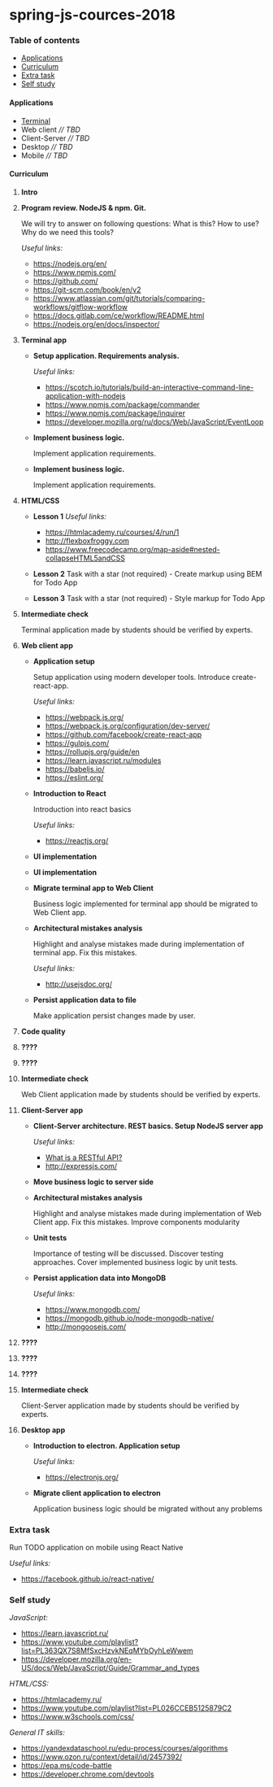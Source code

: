 # spring-js-cources-2018

### Table of contents

* [Applications](#applications)
* [Curriculum](#curriculum)
* [Extra task](#extra-task)
* [Self study](#self-study)

#### Applications

* [Terminal](terminal/README.md)
* Web client *// TBD*
* Client-Server *// TBD*
* Desktop *// TBD*
* Mobile *// TBD*

#### Curriculum

1. **Intro**

2. **Program review. NodeJS & npm. Git.**

    We will try to answer on following questions: What is this? How to use? Why do we need this tools?

    *Useful links:*
    - https://nodejs.org/en/
    - https://www.npmjs.com/
    - https://github.com/
    - https://git-scm.com/book/en/v2
    - https://www.atlassian.com/git/tutorials/comparing-workflows/gitflow-workflow
    - https://docs.gitlab.com/ce/workflow/README.html
    - https://nodejs.org/en/docs/inspector/

3. **Terminal app**

    * **Setup application. Requirements analysis.**

        *Useful links:*
        - https://scotch.io/tutorials/build-an-interactive-command-line-application-with-nodejs
        - https://www.npmjs.com/package/commander
        - https://www.npmjs.com/package/inquirer
        - https://developer.mozilla.org/ru/docs/Web/JavaScript/EventLoop

    * **Implement business logic.**

        Implement application requirements.

    * **Implement business logic.**

        Implement application requirements.

4. **HTML/CSS**

    * **Lesson 1**
        *Useful links:*
        - https://htmlacademy.ru/courses/4/run/1
        - http://flexboxfroggy.com
        - https://www.freecodecamp.org/map-aside#nested-collapseHTML5andCSS

    * **Lesson 2**
        Task with a star (not required) - Create markup using BEM for Todo App

    * **Lesson 3**
        Task with a star (not required) - Style markup for Todo App

5. **Intermediate check**

    Terminal application made by students should be verified by experts.

6. **Web client app**

    * **Application setup**

        Setup application using modern developer tools. Introduce create-react-app.

        *Useful links:*
        - https://webpack.js.org/
        - https://webpack.js.org/configuration/dev-server/
        - https://github.com/facebook/create-react-app
        - https://gulpjs.com/
        - https://rollupjs.org/guide/en
        - https://learn.javascript.ru/modules
        - https://babeljs.io/
        - https://eslint.org/

    * **Introduction to React**

        Introduction into react basics

        *Useful links:*
        - https://reactjs.org/

    * **UI implementation**

    * **UI implementation**

    * **Migrate terminal app to Web Client**

        Business logic implemented for terminal app should be migrated to Web Client app.

    * **Architectural mistakes analysis**

        Highlight and analyse mistakes made during implementation of terminal app. Fix this mistakes.

        *Useful links:*
        - http://usejsdoc.org/

    * **Persist application data to file**

        Make application persist changes made by user.

7. **Code quality**

8. **????**

9. **????**

10. **Intermediate check**

    Web Client application made by students should be verified by experts.

11. **Сlient-Server app**

    * **Client-Server architecture. REST basics. Setup NodeJS server app**

        *Useful links:*
        - [What is a RESTful API?](https://medium.com/@lazlojuly/what-is-a-restful-api-fabb8dc2afeb)
        - http://expressjs.com/

    * **Move business logic to server side**

    * **Architectural mistakes analysis**

        Highlight and analyse mistakes made during implementation of Web Client app. Fix this mistakes. Improve components modularity

    * **Unit tests**

        Importance of testing will be discussed. Discover testing approaches. Cover implemented business logic by unit tests.

    * **Persist application data into MongoDB**

        *Useful links:*
        - https://www.mongodb.com/
        - https://mongodb.github.io/node-mongodb-native/
        - http://mongoosejs.com/

12. **????**

13. **????**

14. **????**

15. **Intermediate check**

    Client-Server application made by students should be verified by experts.

16. **Desktop app**

    * **Introduction to electron. Application setup**

        *Useful links:*
        - https://electronjs.org/

    * **Migrate client application to electron**

        Application business logic should be migrated without any problems

### Extra task
Run TODO application on mobile using React Native

*Useful links:*
* https://facebook.github.io/react-native/

### Self study

*JavaScript:*
- https://learn.javascript.ru/
- https://www.youtube.com/playlist?list=PL363QX7S8MfSxcHzvkNEqMYbOyhLeWwem
- https://developer.mozilla.org/en-US/docs/Web/JavaScript/Guide/Grammar_and_types

*HTML/CSS:*
- https://htmlacademy.ru/
- https://www.youtube.com/playlist?list=PL026CCEB5125879C2
- https://www.w3schools.com/css/

*General IT skills:*
- https://yandexdataschool.ru/edu-process/courses/algorithms
- https://www.ozon.ru/context/detail/id/2457392/
- https://epa.ms/code-battle
- https://developer.chrome.com/devtools
